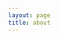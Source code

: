 ```yaml
---
layout: page
title: about
---
```


<style type="text/css">
	.about{
		width: 100%;
	}
	.pic img{
	  margin-left: auto;
	  margin-right: auto;
	  width: 170px;
		height: 180px;
		border-radius: 50%;
		margin-top: 5%;
		
	}
	.social {
		width: 100%;
	}
	.social img {
		width: 40px;
		height: 40px;
		border-radius: 50%;
	}
	.social ul {
		list-style: none;
		padding: 5px;
		margin: 0;
		text-align: center;
	}
	.social li {
		display: inline-block;
	}
</style>	